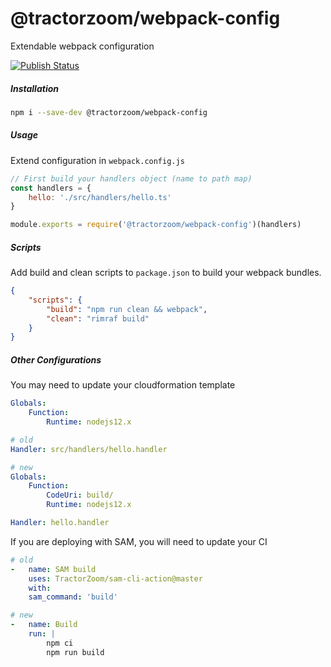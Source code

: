 # @tractorzoom/webpack-config

Extendable webpack configuration

[![Publish Status](https://github.com/TractorZoom/configurations/workflows/publish/badge.svg)](https://github.com/TractorZoom/configurations/actions)

##### Installation

```bash
npm i --save-dev @tractorzoom/webpack-config
```

##### Usage

Extend configuration in `webpack.config.js`


```js
// First build your handlers object (name to path map)
const handlers = {
    hello: './src/handlers/hello.ts'
}

module.exports = require('@tractorzoom/webpack-config')(handlers)
```

##### Scripts

Add build and clean scripts to `package.json` to build your webpack bundles.

```json
{
    "scripts": {
        "build": "npm run clean && webpack",
        "clean": "rimraf build"
    }
}

```

##### Other Configurations

You may need to update your cloudformation template

```yaml
Globals:
    Function:
        Runtime: nodejs12.x

# old
Handler: src/handlers/hello.handler

# new
Globals:
    Function:
        CodeUri: build/
        Runtime: nodejs12.x

Handler: hello.handler
```

If you are deploying with SAM, you will need to update your CI

```yaml
# old
-   name: SAM build
    uses: TractorZoom/sam-cli-action@master
    with:
    sam_command: 'build'

# new
-   name: Build
    run: |
        npm ci
        npm run build
```
